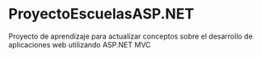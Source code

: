 # ProyectoEscuelasASP.NET
Proyecto de aprendizaje para  actualizar conceptos sobre el desarrollo de aplicaciones web utilizando ASP.NET MVC
